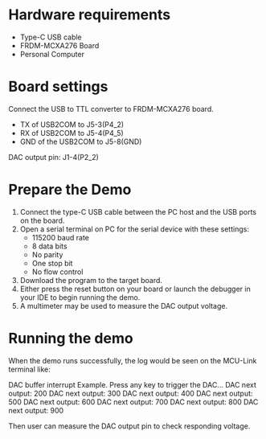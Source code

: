 Hardware requirements
=====================
- Type-C USB cable
- FRDM-MCXA276 Board
- Personal Computer

Board settings
==============
Connect the USB to TTL converter to FRDM-MCXA276 board.
- TX of USB2COM to J5-3(P4_2)
- RX of USB2COM to J5-4(P4_5)
- GND of the USB2COM to J5-8(GND)

DAC output pin: J1-4(P2_2)

Prepare the Demo
================
1. Connect the type-C USB cable between the PC host and the USB ports on the board.
2. Open a serial terminal on PC for the serial device with these settings:
    - 115200 baud rate
    - 8 data bits
    - No parity
    - One stop bit
    - No flow control
3. Download the program to the target board.
4. Either press the reset button on your board or launch the debugger in your IDE to begin running
   the demo.
5. A multimeter may be used to measure the DAC output voltage.

Running the demo
================
When the demo runs successfully, the log would be seen on the MCU-Link terminal like:

DAC buffer interrupt Example.
Press any key to trigger the DAC...
DAC next output: 200
DAC next output: 300
DAC next output: 400
DAC next output: 500
DAC next output: 600
DAC next output: 700
DAC next output: 800
DAC next output: 900

Then user can measure the DAC output pin to check responding voltage.

